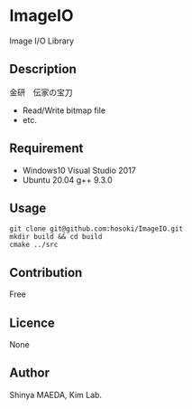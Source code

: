 # ImageIO
Image I/O Library

## Description
金研　伝家の宝刀
- Read/Write bitmap file
- etc.

<!--## Demo -->

<!-- ## ImageIO VS. -->

## Requirement
- Windows10 Visual Studio 2017
- Ubuntu 20.04 g++ 9.3.0

## Usage
```
git clone git@github.com:hosoki/ImageIO.git
mkdir build && cd build
cmake ../src
```

<!-- ## Install -->


## Contribution
Free

## Licence
None

## Author

Shinya MAEDA, Kim Lab.